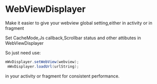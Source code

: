 # WebViewDisplayer
Make it easier to give your webview global setting,either in activity or in fragment


Set CacheMode,Js callback,Scrollbar status and other attibutes in WebViewDisplayer

So just need use:

```java
mWvDisplayer.setWebView(webview);
 mWvDisplayer.loadUrl(urlString);
 ```

in your activity or fragment for consistent performance.
